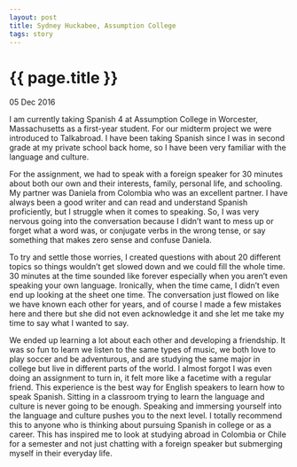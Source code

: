 ```yaml
---
layout: post
title: Sydney Huckabee, Assumption College
tags: story
---
```


# {{ page.title }}

05 Dec 2016

I am currently taking Spanish 4 at Assumption College in Worcester, Massachusetts as a first-year student. For our midterm project we were introduced to Talkabroad. I have been taking Spanish since I was in second grade at my private school back home, so I have been very familiar with the language and culture. 

For the assignment, we had to speak with a foreign speaker for 30 minutes about both our own and their interests, family, personal life, and schooling. My partner was Daniela from Colombia who was an excellent partner. I have always been a good writer and can read and understand Spanish proficiently, but I struggle when it comes to speaking. So, I was very nervous going into the conversation because I didn’t want to mess up or forget what a word was, or conjugate verbs in the wrong tense, or say something that makes zero sense and confuse Daniela. 

To try and settle those worries, I created questions with about 20 different topics so things wouldn’t get slowed down and we could fill the whole time. 30 minutes at the time sounded like forever especially when you aren’t even speaking your own language. Ironically, when the time came, I didn’t even end up looking at the sheet one time. The conversation just flowed on like we have known each other for years, and of course I made a few mistakes here and there but she did not even acknowledge it and she let me take my time to say what I wanted to say. 

We ended up learning a lot about each other and developing a friendship. It was so fun to learn we listen to the same types of music, we both love to play soccer and be adventurous, and are studying the same major in college but live in different parts of the world. I almost forgot I was even doing an assignment to turn in, it felt more like a facetime with a regular friend. This experience is the best way for English speakers to learn how to speak Spanish. Sitting in a classroom trying to learn the language and culture is never going to be enough. Speaking and immersing yourself into the language and culture pushes you to the next level. I totally recommend this to anyone who is thinking about pursuing Spanish in college or as a career. This has inspired me to look at studying abroad in Colombia or Chile for a semester and not just chatting with a foreign speaker but submerging myself in their everyday life.
